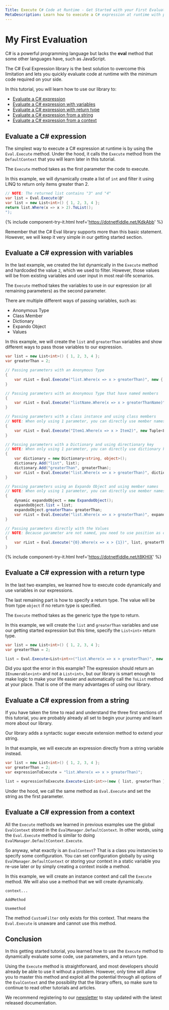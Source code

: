 ```yaml
---
Title: Execute C# Code at Runtime - Get Started with your First Evaluation
MetaDescription: Learn how to execute a C# expression at runtime with parameter, return type, and from a dynamic string expression.
---
```


# My First Evaluation

C# is a powerful programming language but lacks the **eval** method that some other languages have, such as JavaScript.

The C# Eval Expression library is the best solution to overcome this limitation and lets you quickly evaluate code at runtime with the minimum code required on your side.

In this tutorial, you will learn how to use our library to:

- [Evaluate a C# expression](#evaluation-a-csharp-expression)
- [Evaluate a C# expression with variables](#evaluation-a-csharp-expression-with-variables)
- [Evaluate a C# expression with return type](#evaluation-a-csharp-expression-with-return-type)
- [Evaluate a C# expression from a string](#evaluation-a-csharp-expression-from-a-string)
- [Evaluate a C# expression from a context](#evaluation-a-csharp-expression-from-a-context)

## Evaluate a C# expression

The simplest way to execute a C# expression at runtime is by using the `Eval.Execute` method. Under the hood, it calls the `Execute` method from the `DefaultContext` that you will learn later in this tutorial.

The `Execute` method takes as the first parameter the code to execute. 

In this example, we will dynamically create a list of `int` and filter it using LINQ to return only items greater than 2. 

```csharp
// NOTE: The returned list contains "3" and "4"
var list = Eval.Execute(@"
var list = new List<int>() { 1, 2, 3, 4 };
return list.Where(x => x > 2).ToList();
");
```

{% include component-try-it.html href='https://dotnetfiddle.net/KdkAbb' %}  

Remember that the C# Eval library supports more than this basic statement. However, we will keep it very simple in our getting started section.

## Evaluate a C# expression with variables

In the last example, we created the list dynamically in the `Execute` method and hardcoded the value `2`, which we used to filter. However, those values will be from existing variables and user input in most real-life scenarios.

The `Execute` method takes the variables to use in our expression (or all remaining parameters) as the second parameter.

There are multiple different ways of passing variables, such as:

- Anonymous Type
- Class Member
- Dictionary
- Expando Object
- Values

In this example, we will create the `list` and `greaterThan` variables and show different ways to pass those variables to our expression.

```csharp
var list = new List<int>() { 1, 2, 3, 4 };
var greaterThan = 2;

// Passing parameters with an Anonymous Type
{
	var rList = Eval.Execute("list.Where(x => x > greaterThan)", new { list, greaterThan });
}		

// Passing parameters with an Anonymous Type that have named members
{
	var rList = Eval.Execute("listName.Where(x => x > greaterThanName)", new { listName = list, greaterThanName = greaterThan });
}		

// Passing parameters with a class instance and using class members
// NOTE: When only using 1 parameter, you can directly use member names, "Item1" and "Item2" in the case of a Tuple<,>
{
	var rList = Eval.Execute("Item1.Where(x => x > Item2)", new Tuple<List<int>, int>(list, greaterThan));
}		

// Passing parameters with a Dictionary and using directionary key
// NOTE: When only using 1 parameter, you can directly use dictionary key names in the expression
{
	var dictionary = new Dictionary<string, object>();
	dictionary.Add("list", list);
	dictionary.Add("greaterThan", greaterThan);
	var rList = Eval.Execute("list.Where(x => x > greaterThan)", dictionary);
}

// Passing parameters using an Expando Object and using member names
// NOTE: When only using 1 parameter, you can directly use member names of the Expando Object
{
	dynamic expandoObject = new ExpandoObject();
	expandoObject.list = list;
	expandoObject.greaterThan= greaterThan;
	var rList = Eval.Execute("list.Where(x => x > greaterThan)", expandoObject);
}

// Passing parameters directly with the Values
// NOTE: Because parameter are not named, you need to use position as our library is not aware of the name "list" and "greaterThan"
{
	var rList = Eval.Execute("{0}.Where(x => x > {1})", list, greaterThan);
}
```

{% include component-try-it.html href='https://dotnetfiddle.net/t8KHIX' %}  

## Evaluate a C# expression with a return type

In the last two examples, we learned how to execute code dynamically and use variables in our expressions.

The last remaining part is how to specify a return type. The value will be from type `object` if no return type is specified.

The `Execute` method takes as the generic type the type to return.

In this example, we will create the `list` and `greaterThan` variables and use our getting started expression but this time, specify the `List<int>` return type.

```csharp
var list = new List<int>() { 1, 2, 3, 4 };
var greaterThan = 2;

list = Eval.Execute<List<int>>("list.Where(x => x > greaterThan)", new { list, greaterThan });
```

Did you spot the error in this example? The expression should return an `IEnumerable<int>` and not a `List<int>`, but our library is smart enough to make logic to make your life easier and automatically call the `ToList` method at your place. That is one of the many advantages of using our library.

## Evaluate a C# expression from a string

If you have taken the time to read and understand the three first sections of this tutorial, you are probably already all set to begin your journey and learn more about our library.

Our library adds a syntactic sugar execute extension method to extend your string.

In that example, we will execute an expression directly from a string variable instead.

```csharp
var list = new List<int>() { 1, 2, 3, 4 };
var greaterThan = 2;
var expressionToExecute = "list.Where(x => x > greaterThan)";

list = expressionToExecute.Execute<List<int>>(new { list, greaterThan });
```

Under the hood, we call the same method as `Eval.Execute` and set the string as the first parameter.

## Evaluate a C# expression from a context

All the `Execute` methods we learned in previous examples use the global `EvalContext` stored in the `EvalManager.DefaultContext`. In other words, using the `Eval.Execute` method is similar to doing `EvalManager.DefaultContext.Execute`.

So anyway, what exactly is an `EvalContext`? That is a class you instancies to specify some configuration. You can set configuration globally by using `EvalManager.DefaultContext` or storing your context in a static variable you re-use later or by simply creating a context inside a method.

In this example, we will create an instance context and call the `Execute` method. We will also use a method that we will create dynamically.

```
context...

AddMethod

Usemethod
```

The method `CustomFilter` only exists for this context. That means the `Eval.Execute` is unaware and cannot use this method.

## Conclusion

In this getting started tutorial, you learned how to use the `Execute` method to dynamically evaluate some code, use parameters, and a return type.

Using the `Execute` method is straightforward, and most developers should already be able to use it without a problem. However, only time will allow you to master this method and exploit all the potential through all options of the `EvalContext` and the possibility that the library offers, so make sure to continue to read other tutorials and articles.

We recommend registering to our [newsletter](https://mailchi.mp/zzzprojects/eval_expression_newsletter) to stay updated with the latest released documentation.